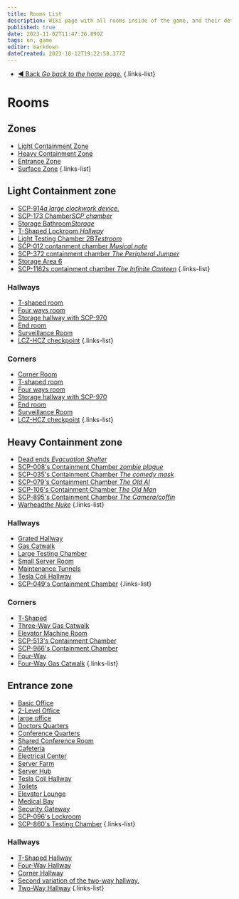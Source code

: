 ```yaml
---
title: Rooms List
description: Wiki page with all rooms inside of the game, and their detailed description.
published: true
date: 2023-11-02T11:47:26.899Z
tags: en, game
editor: markdown
dateCreated: 2023-10-12T19:22:58.377Z
---
```


- [:arrow_backward: Back *Go back to the home page.*](/en/home#single-playerco-op)
{.links-list}
# Rooms
## Zones
- [Light Containment Zone](/en/game/rooms/lcz)
- [Heavy Containment Zone](/en/game/rooms/hcz)
- [Entrance Zone](/en/game/rooms/ent)
- [Surface Zone](/en/game/rooms/surface)
{.links-list}
## Light Containment zone
- [SCP-914*a large clockwork device.*](/en/game/rooms/scp914)
- [SCP-173 Chamber*SCP chamber*](/en/game/rooms/173chamber)
- [Storage Bathroom*Storage*](/en/game/rooms/bathroom)
- [T-Shaped Lockroom *Hallway*](/en/game/rooms/Lockroom)
- [Light Testing Chamber 2B*Testroom*](/en/game/rooms/Small)
- [SCP-012 contanment chamber *Musical note*](/en/game/rooms/012)
- [SCP-372 containment chamber *The Peripheral Jumper*](/en/game/rooms/372)
- [Storage Area 6](/en/game/rooms/939)
- [SCP-1162s containment chamber *The Infinite Canteen*](/en/game/rooms/1162)
{.links-list}
### Hallways
- [T-shaped room](/en/game/rooms/t-shaped)
- [Four ways room](/en/game/rooms/fourwayesroom)
- [Storage hallway with SCP-970](/en/game/rooms/storage970)
- [End room](/en/game/rooms/theend.)
- [Surveillance Room](/en/game/rooms/cams)
- [LCZ-HCZ checkpoint](/en/game/rooms/checklczhcz)
{.links-list}
### Corners
- [Corner Room](/en/game/rooms/corneroom)
- [T-shaped room](/en/game/rooms/t-shaped)
- [Four ways room](/en/game/rooms/fourwayesroom)
- [Storage hallway with SCP-970](/en/game/rooms/storage970)
- [End room](/en/game/rooms/theend.)
- [Surveillance Room](/en/game/rooms/cams)
- [LCZ-HCZ checkpoint](/en/game/rooms/checklczhcz)
{.links-list}
## Heavy Containment zone
- [Dead ends *Evacuation Shelter*](/en/game/rooms/deadend)
- [SCP-008's Containment Chamber *zombie plague*](/en/game/rooms/008)
- [SCP-035's Containment Chamber *The comedy mask*](/en/game/rooms/035)
- [SCP-079's Containment Chamber *The Old AI*](/en/game/rooms/079)
- [SCP-106's Containment Chamber *The Old Man*](/en/game/rooms/106)
- [SCP-895's Containment Chamber *The Camera/coffin*](/en/game/rooms/895)
- [Warhead*the Nuke*](/en/game/rooms/warhead)
{.links-list}
### Hallways
- [Grated Hallway](/en/game/rooms/gratedhallway)
- [Gas Catwalk](/en/game/rooms/gaswalk)
- [Large Testing Chamber](/en/game/rooms/682)
- [Small Server Room](/en/game/rooms/096)
- [Maintenance Tunnels](/en/game/rooms/106chamb)
- [Tesla Coil Hallway](/en/game/rooms/tesla)
- [SCP-049's Containment Chamber](/en/game/rooms/049)
{.links-list}
### Corners
- [T-Shaped](/en/game/rooms/t-shapedhcz)
- [Three-Way Gas Catwalk](/en/game/rooms/threewaybutgas)
- [Elevator Machine Room](/en/game/rooms/brokenlift)
- [SCP-513's Containment Chamber](/en/game/rooms/513)
- [SCP-966's Containment Chamber](/en/game/rooms/966)
- [Four-Way](/en/game/rooms/fourwayhcz)
- [Four-Way Gas Catwalk](/en/game/rooms/fourwaygaswalk)
{.links-list}
## Entrance zone
- [Basic Office](/en/game/rooms/basicoffices)
- [2-Level Office](/en/game/rooms/level2office)
- [large office](/en/game/rooms/largeoffice)
- [Doctors Quarters](/en/game/rooms/doctorsquarters)
- [Conference Quarters](/en/game/rooms/coferencequarters)
- [Shared Conference Room](/en/game/rooms/sharedconference)
- [Cafeteria ](/en/game/rooms/cafeteria)
- [Electrical Center](/en/game/rooms/eleccenter)
- [Server Farm](/en/game/rooms/serverfarm)
- [Server Hub](/en/game/rooms/serverhub)
- [Tesla Coil Hallway](/en/game/rooms/tesla)
- [Toilets](/en/game/rooms/toilets)
- [Elevator Lounge](/en/game/rooms/elevator)
- [Medical Bay](/en/game/rooms/medicalbay)
- [Security Gateway](/en/game/rooms/checkpoint)
- [SCP-096's Lockroom](/en/game/rooms/096slockroom)
- [SCP-860's Testing Chamber](/en/game/rooms/860chamber)
{.links-list}
### Hallways
- [T-Shaped Hallway](/en/game/rooms/t-shapedent)
- [Four-Way Hallway](/en/game/rooms/fourwaysrooment)
- [Corner Hallway](/en/game/rooms/cornerrooment)
- [Second variation of the two-way hallway.](/en/game/rooms/twowayhallway2)
- [Two-Way Hallway](/en/game/rooms/twowayhallway)
{.links-list}